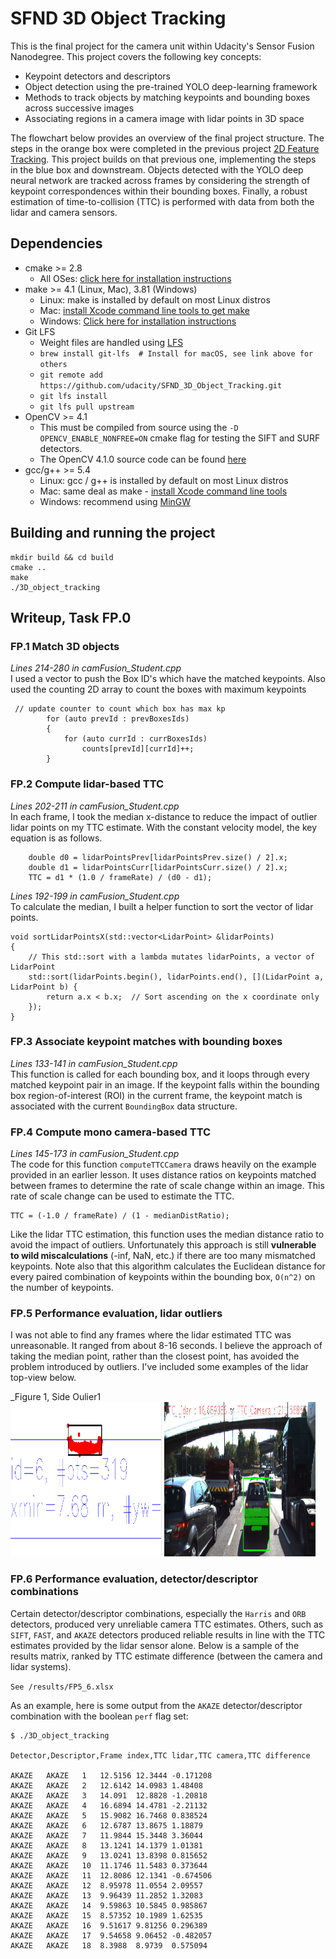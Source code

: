 # SFND 3D Object Tracking

This is the final project for the camera unit within Udacity's Sensor Fusion Nanodegree. This project covers the following key concepts:
- Keypoint detectors and descriptors
- Object detection using the pre-trained YOLO deep-learning framework
- Methods to track objects by matching keypoints and bounding boxes across successive images
- Associating regions in a camera image with lidar points in 3D space

The flowchart below provides an overview of the final project structure. The steps in the orange box were completed in the previous project [2D Feature Tracking](https://github.com/walkerbrown/sfnd-camera-2d). This project builds on that previous one, implementing the steps in the blue box and downstream. Objects detected with the YOLO deep neural network are tracked across frames by considering the strength of keypoint correspondences within their bounding boxes. Finally, a robust estimation of time-to-collision (TTC) is performed with data from both the lidar and camera sensors.

## Dependencies
* cmake >= 2.8
  * All OSes: [click here for installation instructions](https://cmake.org/install/)
* make >= 4.1 (Linux, Mac), 3.81 (Windows)
  * Linux: make is installed by default on most Linux distros
  * Mac: [install Xcode command line tools to get make](https://developer.apple.com/xcode/features/)
  * Windows: [Click here for installation instructions](http://gnuwin32.sourceforge.net/packages/make.htm)
* Git LFS
  * Weight files are handled using [LFS](https://git-lfs.github.com/)
  * `brew install git-lfs  # Install for macOS, see link above for others`
  * `git remote add https://github.com/udacity/SFND_3D_Object_Tracking.git`
  * `git lfs install`
  * `git lfs pull upstream`
* OpenCV >= 4.1
  * This must be compiled from source using the `-D OPENCV_ENABLE_NONFREE=ON` cmake flag for testing the SIFT and SURF detectors.
  * The OpenCV 4.1.0 source code can be found [here](https://github.com/opencv/opencv/tree/4.1.0)
* gcc/g++ >= 5.4
  * Linux: gcc / g++ is installed by default on most Linux distros
  * Mac: same deal as make - [install Xcode command line tools](https://developer.apple.com/xcode/features/)
  * Windows: recommend using [MinGW](http://www.mingw.org/)

## Building and running the project
```
mkdir build && cd build
cmake ..
make
./3D_object_tracking
```

## Writeup, Task FP.0

### FP.1 Match 3D objects
_Lines 214-280 in camFusion_Student.cpp_  
I used a vector to push the Box ID's which have the matched keypoints. Also used the counting 2D array to count the boxes with maximum keypoints
```
 // update counter to count which box has max kp
        for (auto prevId : prevBoxesIds)
        {
            for (auto currId : currBoxesIds)
                counts[prevId][currId]++;
        }
```

### FP.2 Compute lidar-based TTC
_Lines 202-211 in camFusion_Student.cpp_  
In each frame, I took the median x-distance to reduce the impact of outlier lidar points on my TTC estimate. With the constant velocity model, the key equation is as follows.
```
    double d0 = lidarPointsPrev[lidarPointsPrev.size() / 2].x;
    double d1 = lidarPointsCurr[lidarPointsCurr.size() / 2].x;
    TTC = d1 * (1.0 / frameRate) / (d0 - d1);
```

_Lines 192-199 in camFusion_Student.cpp_  
To calculate the median, I built a helper function to sort the vector of lidar points.
```
void sortLidarPointsX(std::vector<LidarPoint> &lidarPoints)
{
    // This std::sort with a lambda mutates lidarPoints, a vector of LidarPoint
    std::sort(lidarPoints.begin(), lidarPoints.end(), [](LidarPoint a, LidarPoint b) {
        return a.x < b.x;  // Sort ascending on the x coordinate only
    });
}
```

### FP.3 Associate keypoint matches with bounding boxes
_Lines 133-141 in camFusion_Student.cpp_  
This function is called for each bounding box, and it loops through every matched keypoint pair in an image. If the keypoint falls within the bounding box region-of-interest (ROI) in the current frame, the keypoint match is associated with the current `BoundingBox` data structure.

### FP.4 Compute mono camera-based TTC
_Lines 145-173 in camFusion_Student.cpp_  
The code for this function `computeTTCCamera` draws heavily on the example provided in an earlier lesson. It uses distance ratios on keypoints matched between frames to determine the rate of scale change within an image. This rate of scale change can be used to estimate the TTC.
```
TTC = (-1.0 / frameRate) / (1 - medianDistRatio);
```
Like the lidar TTC estimation, this function uses the median distance ratio to avoid the impact of outliers. Unfortunately this approach is still **vulnerable to wild miscalculations** (-inf, NaN, etc.) if there are too many mismatched keypoints. Note also that this algorithm calculates the Euclidean distance for every paired combination of keypoints within the bounding box, `O(n^2)` on the number of keypoints.

### FP.5 Performance evaluation, lidar outliers
I was not able to find any frames where the lidar estimated TTC was unreasonable. It ranged from about 8-16 seconds. I believe the approach of taking the median point, rather than the closest point, has avoided the problem introduced by outliers. I've included some examples of the lidar top-view below.

_Figure 1, Side Oulier1  
<img src="results/SideOutliers.png" width="242" height="247" />
<img src="results/SideOutliersOverlay.png" width="242" height="247" />



### FP.6 Performance evaluation, detector/descriptor combinations
Certain detector/descriptor combinations, especially the `Harris` and `ORB` detectors, produced very unreliable camera TTC estimates. Others, such as `SIFT`, `FAST`, and `AKAZE` detectors produced reliable results in line with the TTC estimates provided by the lidar sensor alone. Below is a sample of the results matrix, ranked by TTC estimate difference (between the camera and lidar systems).

`See /results/FP5_6.xlsx`

As an example, here is some output from the `AKAZE` detector/descriptor combination with the boolean `perf` flag set:
```
$ ./3D_object_tracking

Detector,Descriptor,Frame index,TTC lidar,TTC camera,TTC difference

AKAZE	AKAZE	1	12.5156	12.3444	-0.171208
AKAZE	AKAZE	2	12.6142	14.0983	1.48408
AKAZE	AKAZE	3	14.091	12.8828	-1.20818
AKAZE	AKAZE	4	16.6894	14.4781	-2.21132
AKAZE	AKAZE	5	15.9082	16.7468	0.838524
AKAZE	AKAZE	6	12.6787	13.8675	1.18879
AKAZE	AKAZE	7	11.9844	15.3448	3.36044
AKAZE	AKAZE	8	13.1241	14.1379	1.01381
AKAZE	AKAZE	9	13.0241	13.8398	0.815652
AKAZE	AKAZE	10	11.1746	11.5483	0.373644
AKAZE	AKAZE	11	12.8086	12.1341	-0.674506
AKAZE	AKAZE	12	8.95978	11.0554	2.09557
AKAZE	AKAZE	13	9.96439	11.2852	1.32083
AKAZE	AKAZE	14	9.59863	10.5845	0.985867
AKAZE	AKAZE	15	8.57352	10.1989	1.62535
AKAZE	AKAZE	16	9.51617	9.81256	0.296389
AKAZE	AKAZE	17	9.54658	9.06452	-0.482057
AKAZE	AKAZE	18	8.3988	8.9739	0.575094


```
